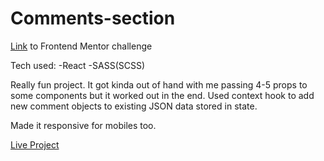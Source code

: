 # Comments-section

<a href="https://www.frontendmentor.io/challenges/interactive-comments-section-iG1RugEG9">Link</a> to Frontend Mentor challenge

Tech used: 
-React
-SASS(SCSS)

Really fun project. It got kinda out of hand with me passing 4-5 props to some components but it worked out in the end.
Used context hook to add new comment objects to existing JSON data stored in state.

Made it responsive for mobiles too.

<a href="https://kyogan12.github.io/Comments-section/">Live Project</a>
